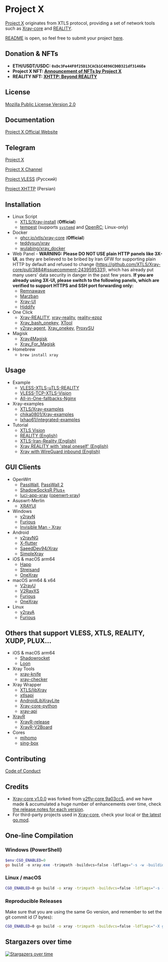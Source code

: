 # Project X

[Project X](https://github.com/XTLS) originates from XTLS protocol, providing a set of network tools such as [Xray-core](https://github.com/XTLS/Xray-core) and [REALITY](https://github.com/XTLS/REALITY).

[README](https://github.com/XTLS/Xray-core#readme) is open, so feel free to submit your project [here](https://github.com/XTLS/Xray-core/pulls).

## Donation & NFTs

- **ETH/USDT/USDC: `0xDc3Fe44F0f25D13CACb1C4896CD0D321df3146Ee`**
- **Project X NFT: [Announcement of NFTs by Project X](https://github.com/XTLS/Xray-core/discussions/3633)**
- **REALITY NFT: [XHTTP: Beyond REALITY](https://github.com/XTLS/Xray-core/discussions/4113)**

## License

[Mozilla Public License Version 2.0](https://github.com/XTLS/Xray-core/blob/main/LICENSE)

## Documentation

[Project X Official Website](https://xtls.github.io)

## Telegram

[Project X](https://t.me/projectXray)

[Project X Channel](https://t.me/projectXtls)

[Project VLESS](https://t.me/projectVless) (Русский)

[Project XHTTP](https://t.me/projectXhttp) (Persian)

## Installation

- Linux Script
  - [XTLS/Xray-install](https://github.com/XTLS/Xray-install) (**Official**)
  - [tempest](https://github.com/team-cloudchaser/tempest) (supports [`systemd`](https://systemd.io) and [OpenRC](https://github.com/OpenRC/openrc); Linux-only)
- Docker
  - [ghcr.io/xtls/xray-core](https://ghcr.io/xtls/xray-core) (**Official**)
  - [teddysun/xray](https://hub.docker.com/r/teddysun/xray)
  - [wulabing/xray_docker](https://github.com/wulabing/xray_docker)
- Web Panel - **WARNING: Please DO NOT USE plain HTTP panels like 3X-UI**, as they are believed to be bribed by Iran GFW for supporting plain HTTP by default and refused to change (https://github.com/XTLS/Xray-core/pull/3884#issuecomment-2439595331), which has already put many users' data security in danger in the past few years. **If you are already using 3X-UI, please switch to the following panels, which are verified to support HTTPS and SSH port forwarding only:**
  - [Remnawave](https://github.com/remnawave/panel)
  - [Marzban](https://github.com/Gozargah/Marzban)
  - [Xray-UI](https://github.com/qist/xray-ui)
  - [Hiddify](https://github.com/hiddify/Hiddify-Manager)
- One Click
  - [Xray-REALITY](https://github.com/zxcvos/Xray-script), [xray-reality](https://github.com/sajjaddg/xray-reality), [reality-ezpz](https://github.com/aleskxyz/reality-ezpz)
  - [Xray_bash_onekey](https://github.com/hello-yunshu/Xray_bash_onekey), [XTool](https://github.com/LordPenguin666/XTool)
  - [v2ray-agent](https://github.com/mack-a/v2ray-agent), [Xray_onekey](https://github.com/wulabing/Xray_onekey), [ProxySU](https://github.com/proxysu/ProxySU)
- Magisk
  - [Xray4Magisk](https://github.com/Asterisk4Magisk/Xray4Magisk)
  - [Xray_For_Magisk](https://github.com/E7KMbb/Xray_For_Magisk)
- Homebrew
  - `brew install xray`

## Usage

- Example
  - [VLESS-XTLS-uTLS-REALITY](https://github.com/XTLS/REALITY#readme)
  - [VLESS-TCP-XTLS-Vision](https://github.com/XTLS/Xray-examples/tree/main/VLESS-TCP-XTLS-Vision)
  - [All-in-One-fallbacks-Nginx](https://github.com/XTLS/Xray-examples/tree/main/All-in-One-fallbacks-Nginx)
- Xray-examples
  - [XTLS/Xray-examples](https://github.com/XTLS/Xray-examples)
  - [chika0801/Xray-examples](https://github.com/chika0801/Xray-examples)
  - [lxhao61/integrated-examples](https://github.com/lxhao61/integrated-examples)
- Tutorial
  - [XTLS Vision](https://github.com/chika0801/Xray-install)
  - [REALITY (English)](https://cscot.pages.dev/2023/03/02/Xray-REALITY-tutorial/)
  - [XTLS-Iran-Reality (English)](https://github.com/SasukeFreestyle/XTLS-Iran-Reality)
  - [Xray REALITY with 'steal oneself' (English)](https://computerscot.github.io/vless-xtls-utls-reality-steal-oneself.html)
  - [Xray with WireGuard inbound (English)](https://g800.pages.dev/wireguard)

## GUI Clients

- OpenWrt
  - [PassWall](https://github.com/xiaorouji/openwrt-passwall), [PassWall 2](https://github.com/xiaorouji/openwrt-passwall2)
  - [ShadowSocksR Plus+](https://github.com/fw876/helloworld)
  - [luci-app-xray](https://github.com/yichya/luci-app-xray) ([openwrt-xray](https://github.com/yichya/openwrt-xray))
- Asuswrt-Merlin
  - [XRAYUI](https://github.com/DanielLavrushin/asuswrt-merlin-xrayui)
- Windows
  - [v2rayN](https://github.com/2dust/v2rayN)
  - [Furious](https://github.com/LorenEteval/Furious)
  - [Invisible Man - Xray](https://github.com/InvisibleManVPN/InvisibleMan-XRayClient)
- Android
  - [v2rayNG](https://github.com/2dust/v2rayNG)
  - [X-flutter](https://github.com/XTLS/X-flutter)
  - [SaeedDev94/Xray](https://github.com/SaeedDev94/Xray)
  - [SimpleXray](https://github.com/lhear/SimpleXray)
- iOS & macOS arm64
  - [Happ](https://apps.apple.com/app/happ-proxy-utility/id6504287215)
  - [Streisand](https://apps.apple.com/app/streisand/id6450534064)
  - [OneXray](https://github.com/OneXray/OneXray)
- macOS arm64 & x64
  - [V2rayU](https://github.com/yanue/V2rayU)
  - [V2RayXS](https://github.com/tzmax/V2RayXS)
  - [Furious](https://github.com/LorenEteval/Furious)
  - [OneXray](https://github.com/OneXray/OneXray)
- Linux
  - [v2rayA](https://github.com/v2rayA/v2rayA)
  - [Furious](https://github.com/LorenEteval/Furious)

## Others that support VLESS, XTLS, REALITY, XUDP, PLUX...

- iOS & macOS arm64
  - [Shadowrocket](https://apps.apple.com/app/shadowrocket/id932747118)
  - [Loon](https://apps.apple.com/us/app/loon/id1373567447)
- Xray Tools
  - [xray-knife](https://github.com/lilendian0x00/xray-knife)
  - [xray-checker](https://github.com/kutovoys/xray-checker)
- Xray Wrapper
  - [XTLS/libXray](https://github.com/XTLS/libXray)
  - [xtlsapi](https://github.com/hiddify/xtlsapi)
  - [AndroidLibXrayLite](https://github.com/2dust/AndroidLibXrayLite)
  - [Xray-core-python](https://github.com/LorenEteval/Xray-core-python)
  - [xray-api](https://github.com/XVGuardian/xray-api)
- [XrayR](https://github.com/XrayR-project/XrayR)
  - [XrayR-release](https://github.com/XrayR-project/XrayR-release)
  - [XrayR-V2Board](https://github.com/missuo/XrayR-V2Board)
- Cores
  - [mihomo](https://github.com/MetaCubeX/mihomo)
  - [sing-box](https://github.com/SagerNet/sing-box)

## Contributing

[Code of Conduct](https://github.com/XTLS/Xray-core/blob/main/CODE_OF_CONDUCT.md)

## Credits

- [Xray-core v1.0.0](https://github.com/XTLS/Xray-core/releases/tag/v1.0.0) was forked from [v2fly-core 9a03cc5](https://github.com/v2fly/v2ray-core/commit/9a03cc5c98d04cc28320fcee26dbc236b3291256), and we have made & accumulated a huge number of enhancements over time, check [the release notes for each version](https://github.com/XTLS/Xray-core/releases).
- For third-party projects used in [Xray-core](https://github.com/XTLS/Xray-core), check your local or [the latest go.mod](https://github.com/XTLS/Xray-core/blob/main/go.mod).

## One-line Compilation

### Windows (PowerShell)

```powershell
$env:CGO_ENABLED=0
go build -o xray.exe -trimpath -buildvcs=false -ldflags="-s -w -buildid=" -v ./main
```

### Linux / macOS

```bash
CGO_ENABLED=0 go build -o xray -trimpath -buildvcs=false -ldflags="-s -w -buildid=" -v ./main
```

### Reproducible Releases

Make sure that you are using the same Go version, and remember to set the git commit id (7 bytes):

```bash
CGO_ENABLED=0 go build -o xray -trimpath -buildvcs=false -ldflags="-X github.com/xtls/xray-core/core.build=REPLACE -s -w -buildid=" -v ./main
```

## Stargazers over time

[![Stargazers over time](https://starchart.cc/XTLS/Xray-core.svg)](https://starchart.cc/XTLS/Xray-core)
